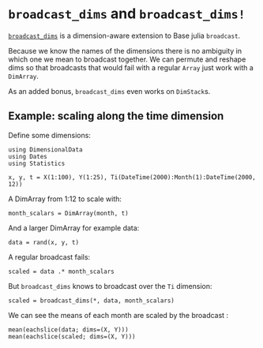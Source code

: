 # `broadcast_dims` and `broadcast_dims!`

[`broadcast_dims`](@ref) is a dimension-aware extension to Base julia `broadcast`. 

Because we know the names of the dimensions there is no ambiguity in which
one we mean to broadcast together. We can permute and reshape dims so that 
broadcasts that would fail with a regular `Array` just work with a `DimArray`. 

As an added bonus, `broadcast_dims` even works on `DimStack`s.

## Example: scaling along the time dimension

Define some dimensions:

````@example bd
using DimensionalData
using Dates
using Statistics
````

````@ansi bd
x, y, t = X(1:100), Y(1:25), Ti(DateTime(2000):Month(1):DateTime(2000, 12))
````

A DimArray from 1:12 to scale with:

````@ansi bd
month_scalars = DimArray(month, t)
````

And a larger DimArray for example data:

````@ansi bd
data = rand(x, y, t)
````

A regular broadcast fails:

````@ansi bd
scaled = data .* month_scalars
````

But `broadcast_dims` knows to broadcast over the `Ti` dimension:

````@ansi bd
scaled = broadcast_dims(*, data, month_scalars)
````

We can see the means of each month are scaled by the broadcast :

````@ansi bd
mean(eachslice(data; dims=(X, Y)))
mean(eachslice(scaled; dims=(X, Y)))
````

